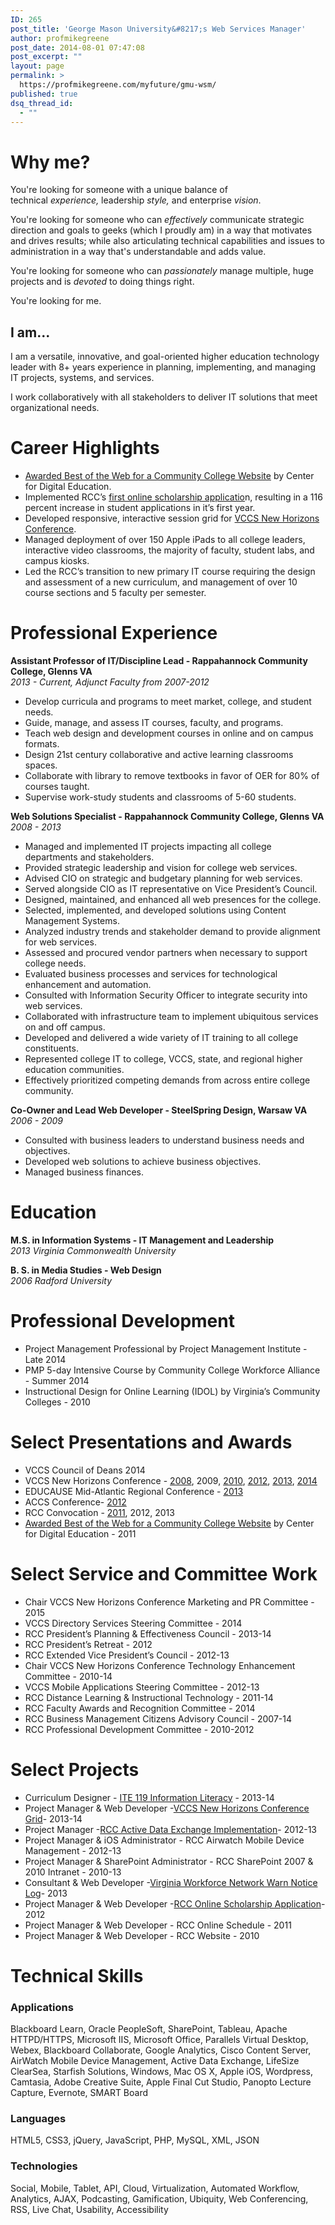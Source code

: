 ```yaml
---
ID: 265
post_title: 'George Mason University&#8217;s Web Services Manager'
author: profmikegreene
post_date: 2014-08-01 07:47:08
post_excerpt: ""
layout: page
permalink: >
  https://profmikegreene.com/myfuture/gmu-wsm/
published: true
dsq_thread_id:
  - ""
---
```

<h1>Why me?</h1>
<p>You're looking for someone with a unique balance of technical <em>experience</em><em style="font-weight: inherit;">,</em> leadership <em style="font-weight: inherit;">style,</em> and enterprise <em>vision</em>.</p>
<p>You're looking for someone who can <em>effectively</em> communicate strategic direction and goals to geeks (which I proudly am) in a way that motivates and drives results; while also articulating technical capabilities and issues to administration in a way that's understandable and adds value.</p>
<p>You're looking for someone who can <em>passionately</em> manage multiple, huge projects and is <em>devoted</em> to doing things right.</p>
<p>You're looking for me.</p>
<h2>I am...</h2>
<p>I am a versatile, innovative, and goal-oriented higher education technology leader with 8+ years experience in planning, implementing, and managing IT projects, systems, and services.</p>
<p>I work collaboratively with all stakeholders to deliver IT solutions that meet organizational needs.</p>
<h1>Career Highlights</h1>
<ul>
<li><a href="http://www.centerdigitaled.com/awards/education-achievement/K-12-and-Higher-Education-Online-Stand-Outs-Honored-by-the-Center-for-Digital-Education.html">Awarded Best of the Web for a Community College Website</a> by Center for Digital Education.</li>
<li>Implemented RCC’s <a href="https://app.rappahannock.edu/scholarship">first online scholarship applicatio</a>n, resulting in a 116 percent increase in student applications in it’s first year.</li>
<li>Developed responsive, interactive session grid for <a href="http://nhweb.vccs.edu/nh14/session/grid/">VCCS New Horizons Conference</a>.</li>
<li>Managed deployment of over 150 Apple iPads to all college leaders, interactive video classrooms, the majority of faculty, student labs, and campus kiosks.</li>
<li>Led the RCC’s transition to new primary IT course requiring the design and assessment of a new curriculum, and management of over 10 course sections and 5 faculty per semester.</li>
</ul>
<h1>Professional Experience</h1>
<p><span style="font-weight: bold;">Assistant Professor of IT/Discipline Lead - Rappahannock Community College, Glenns VA</span><span style="font-weight: bold;"><br /></span><i>2013 - Current, Adjunct Faculty from 2007-2012</i></p>
<ul>
<li>Develop curricula and programs to meet market, college, and student needs.</li>
<li>Guide, manage, and assess IT courses, faculty, and programs.</li>
<li>Teach web design and development courses in online and on campus formats.</li>
<li>Design 21st century collaborative and active learning classrooms spaces.</li>
<li>Collaborate with library to remove textbooks in favor of OER for 80% of courses taught.</li>
<li>Supervise work-study students and classrooms of 5-60 students.</li>
</ul>
<p><span style="font-weight: bold;">Web Solutions Specialist - Rappahannock Community College, Glenns VA</span><span style="font-weight: bold;"><br /></span><i>2008 - 2013</i></p>
<ul>
<li>Managed and implemented IT projects impacting all college departments and stakeholders.</li>
<li>Provided strategic leadership and vision for college web services.</li>
<li>Advised CIO on strategic and budgetary planning for web services.</li>
<li>Served alongside CIO as IT representative on Vice President’s Council.</li>
<li>Designed, maintained, and enhanced all web presences for the college.</li>
<li>Selected, implemented, and developed solutions using Content Management Systems.</li>
<li>Analyzed industry trends and stakeholder demand to provide alignment for web services.</li>
<li>Assessed and procured vendor partners when necessary to support college needs.</li>
<li>Evaluated business processes and services for technological enhancement and automation.</li>
<li>Consulted with Information Security Officer to integrate security into web services.</li>
<li>Collaborated with infrastructure team to implement ubiquitous services on and off campus.</li>
<li>Developed and delivered a wide variety of IT training to all college constituents.</li>
<li>Represented college IT to college, VCCS, state, and regional higher education communities.</li>
<li>Effectively prioritized competing demands from across entire college community.</li>
</ul>
<p><span style="font-weight: bold;">Co-Owner and Lead Web Developer - SteelSpring Design, Warsaw VA</span><span style="font-weight: bold;"><br /></span><i>2006 - 2009</i></p>
<ul>
<li>Consulted with business leaders to understand business needs and objectives.</li>
<li>Developed web solutions to achieve business objectives.</li>
<li>Managed business finances.</li>
</ul>
<h1>Education</h1>
<p><span style="font-weight: bold;">M.S. in Information Systems - IT Management and Leadership</span><span style="font-weight: bold;"><br /></span><i>2013 </i><i>Virginia Commonwealth University</i></p>
<p><span style="font-weight: bold;">B. S. in Media Studies - Web Design</span><span style="font-weight: bold;"><br /></span><i>2006 </i><i>Radford University</i><i> </i></p>
<h1>Professional Development</h1>
<ul>
<li>Project Management Professional by Project Management Institute - Late 2014</li>
<li>PMP 5-day Intensive Course by Community College Workforce Alliance - Summer 2014</li>
<li>Instructional Design for Online Learning (IDOL) by Virginia’s Community Colleges<i> - </i>2010</li>
</ul>
<h1>Select Presentations and Awards</h1>
<ul>
<li>VCCS Council of Deans 2014</li>
<li>VCCS New Horizons Conference - <a href="http://www.slideshare.net/profmikegreene/jetsons-newhoizons2008">2008</a>, 2009, <a href="http://www.slideshare.net/profmikegreene/whats-under-the-rcc-share-point-umbrella2">2010</a>, <a href="http://www.slideshare.net/profmikegreene/a-full-house-approach-to-ipads">2012</a>, <a href="http://www.slideshare.net/profmikegreene/5-realities-of-21st-century-living-33625768">2013</a>, <a href="http://www.slideshare.net/profmikegreene/free-google-tools-to-upgrade-your-student-engagement">2014</a></li>
<li>EDUCAUSE Mid-Atlantic Regional Conference - <a href="http://www.slideshare.net/profmikegreene/wheres-my-stuff-in-the-portal">2013</a></li>
<li>ACCS Conference- <a href="http://www.slideshare.net/profmikegreene/a-full-house-approach-to-ipads">2012</a></li>
<li>RCC Convocation - <a href="http://www.slideshare.net/profmikegreene/rcc-ipad-user-group-9632956">2011</a>, 2012, 2013</li>
<li><a href="http://www.centerdigitaled.com/awards/education-achievement/K-12-and-Higher-Education-Online-Stand-Outs-Honored-by-the-Center-for-Digital-Education.html">Awarded Best of the Web for a Community College Website</a> by Center for Digital Education - 2011</li>
</ul>
<h1>Select Service and Committee Work</h1>
<ul>
<li>Chair VCCS New Horizons Conference Marketing and PR Committee - 2015</li>
<li>VCCS Directory Services Steering Committee - 2014</li>
<li>RCC President’s Planning &amp; Effectiveness Council - 2013-14</li>
<li>RCC President’s Retreat - 2012</li>
<li>RCC Extended Vice President’s Council - 2012-13</li>
<li>Chair VCCS New Horizons Conference Technology Enhancement Committee - 2010-14</li>
<li>VCCS Mobile Applications Steering Committee - 2012-13</li>
<li>RCC Distance Learning &amp; Instructional Technology - 2011-14</li>
<li>RCC Faculty Awards and Recognition Committee - 2014</li>
<li>RCC Business Management Citizens Advisory Council - 2007-14</li>
<li>RCC Professional Development Committee - 2010-2012</li>
</ul>
<h1>Select Projects</h1>
<ul>
<li>Curriculum Designer - <a href="http://www.rappahannock.edu/devenv/ite119objectives/">ITE 119 Information Literacy</a> - 2013-14</li>
<li>Project Manager &amp; Web Developer -<a href="http://nhweb.vccs.edu/nh14/session/grid/">VCCS New Horizons Conference Grid</a>- 2013-14</li>
<li>Project Manager -<a href="http://cal.rappahannock.edu">RCC Active Data Exchange Implementation</a>- 2012-13</li>
<li>Project Manager &amp; iOS Administrator - RCC Airwatch Mobile Device Management - 2012-13</li>
<li>Project Manager &amp; SharePoint Administrator - RCC SharePoint 2007 &amp; 2010 Intranet - 2010-13</li>
<li>Consultant &amp; Web Developer -<a href="http://warn.vccs.edu">Virginia Workforce Network Warn Notice Log</a>- 2013</li>
<li>Project Manager &amp; Web Developer -<a href="https://app.rappahannock.edu/scholarship">RCC Online Scholarship Application</a>- 2012</li>
<li>Project Manager &amp; Web Developer - RCC Online Schedule - 2011</li>
<li>Project Manager &amp; Web Developer - RCC Website - 2010</li>
</ul>
<h1>Technical Skills</h1>
<h3>Applications</h3>
<p>Blackboard Learn, Oracle PeopleSoft, SharePoint, Tableau, Apache HTTPD/HTTPS, Microsoft IIS, Microsoft Office, Parallels Virtual Desktop, Webex, Blackboard Collaborate, Google Analytics, Cisco Content Server, AirWatch Mobile Device Management, Active Data Exchange, LifeSize ClearSea, Starfish Solutions, Windows, Mac OS X, Apple iOS, Wordpress, Camtasia, Adobe Creative Suite, Apple Final Cut Studio, Panopto Lecture Capture, Evernote, SMART Board</p>
<h3>Languages</h3>
<p>HTML5, CSS3, jQuery, JavaScript, PHP, MySQL, XML, JSON</p>
<h3>Technologies</h3>
<p>Social, Mobile, Tablet, API, Cloud, Virtualization, Automated Workflow, Analytics, AJAX, Podcasting, Gamification, Ubiquity, Web Conferencing, RSS, Live Chat, Usability, Accessibility</p>
<p>&nbsp;</p>